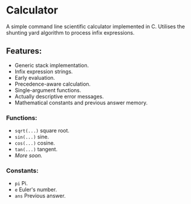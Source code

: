 # Calculator
A simple command line scientific calculator implemented in C. Utilises the
shunting yard algorithm to process infix expressions.

## Features:
+ Generic stack implementation.
+ Infix expression strings.
+ Early evaluation.
+ Precedence-aware calculation.
+ Single-argument functions.
+ Actually descriptive error messages.
+ Mathematical constants and previous answer memory.

### Functions:
+ `sqrt(...)` square root.
+ `sin(...)` sine.
+ `cos(...)` cosine.
+ `tan(...)` tangent.
+ *More soon.*

### Constants:
+ `pi` Pi.
+ `e` Euler's number.
+ `ans` Previous answer.
